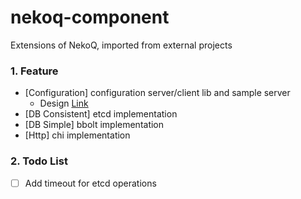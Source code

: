 # nekoq-component

Extensions of NekoQ, imported from external projects

### 1. Feature

* [Configuration] configuration server/client lib and sample server
  * Design [Link](configure/ConfigureDesign.md)
* [DB Consistent] etcd implementation
* [DB Simple] bbolt implementation
* [Http] chi implementation

### 2. Todo List

* [ ] Add timeout for etcd operations

